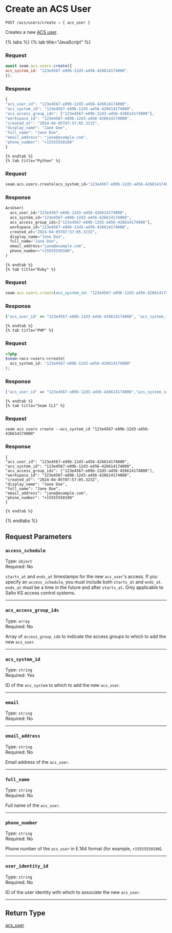 # Create an ACS User

```
POST /acs/users/create ⇒ { acs_user }
```

Creates a new [ACS user](https://docs.seam.co/latest/capability-guides/access-systems/user-management).

{% tabs %}
    {% tab title="JavaScript" %}
  ### Request
  ```javascript
  await seam.acs.users.create({
  acs_system_id: "123e4567-e89b-12d3-a456-426614174000",
});
  ```

  ### Response
  ```javascript
  {
  "acs_user_id": "123e4567-e89b-12d3-a456-426614174000",
  "acs_system_id": "123e4567-e89b-12d3-a456-426614174000",
  "acs_access_group_ids": ["123e4567-e89b-12d3-a456-426614174000"],
  "workspace_id": "123e4567-e89b-12d3-a456-426614174000",
  "created_at": "2024-04-05T07:57:05.323Z",
  "display_name": "Jane Doe",
  "full_name": "Jane Doe",
  "email_address": "jane@example.com",
  "phone_number": "+15555550100"
}
  ```
    {% endtab %}
    {% tab title="Python" %}
  ### Request
  ```python
  seam.acs.users.create(acs_system_id="123e4567-e89b-12d3-a456-426614174000")
  ```

  ### Response
  ```python
  AcsUser(
    acs_user_id="123e4567-e89b-12d3-a456-426614174000",
    acs_system_id="123e4567-e89b-12d3-a456-426614174000",
    acs_access_group_ids=["123e4567-e89b-12d3-a456-426614174000"],
    workspace_id="123e4567-e89b-12d3-a456-426614174000",
    created_at="2024-04-05T07:57:05.323Z",
    display_name="Jane Doe",
    full_name="Jane Doe",
    email_address="jane@example.com",
    phone_number="+15555550100",
)
  ```
    {% endtab %}
    {% tab title="Ruby" %}
  ### Request
  ```ruby
  seam.acs.users.create(acs_system_id: "123e4567-e89b-12d3-a456-426614174000")
  ```

  ### Response
  ```ruby
  {"acs_user_id" => "123e4567-e89b-12d3-a456-426614174000", "acs_system_id" => "123e4567-e89b-12d3-a456-426614174000", "acs_access_group_ids" => ["123e4567-e89b-12d3-a456-426614174000"], "workspace_id" => "123e4567-e89b-12d3-a456-426614174000", "created_at" => "2024-04-05T07:57:05.323Z", "display_name" => "Jane Doe", "full_name" => "Jane Doe", "email_address" => "jane@example.com", "phone_number" => "+15555550100"}
  ```
    {% endtab %}
    {% tab title="PHP" %}
  ### Request
  ```php
  <?php
$seam->acs->users->create(
    acs_system_id: "123e4567-e89b-12d3-a456-426614174000"
);
  ```

  ### Response
  ```php
  ["acs_user_id" => "123e4567-e89b-12d3-a456-426614174000","acs_system_id" => "123e4567-e89b-12d3-a456-426614174000","acs_access_group_ids" => ["123e4567-e89b-12d3-a456-426614174000"],"workspace_id" => "123e4567-e89b-12d3-a456-426614174000","created_at" => "2024-04-05T07:57:05.323Z","display_name" => "Jane Doe","full_name" => "Jane Doe","email_address" => "jane@example.com","phone_number" => "+15555550100"]
  ```
    {% endtab %}
    {% tab title="Seam CLI" %}
  ### Request
  ```seam_cli
  seam acs users create --acs_system_id "123e4567-e89b-12d3-a456-426614174000"
  ```

  ### Response
  ```seam_cli
  {
  "acs_user_id": "123e4567-e89b-12d3-a456-426614174000",
  "acs_system_id": "123e4567-e89b-12d3-a456-426614174000",
  "acs_access_group_ids": ["123e4567-e89b-12d3-a456-426614174000"],
  "workspace_id": "123e4567-e89b-12d3-a456-426614174000",
  "created_at": "2024-04-05T07:57:05.323Z",
  "display_name": "Jane Doe",
  "full_name": "Jane Doe",
  "email_address": "jane@example.com",
  "phone_number": "+15555550100"
}
  ```
    {% endtab %}
{% endtabs %}

## Request Parameters

### `access_schedule`

Type: `object`\
Required: No

`starts_at` and `ends_at` timestamps for the new `acs_user`'s access. If you specify an `access_schedule`, you must include both `starts_at` and `ends_at`. `ends_at` must be a time in the future and after `starts_at`. Only applicable to Salto KS access control systems.

---

### `acs_access_group_ids`

Type: `array`\
Required: No

Array of `access_group_id`s to indicate the access groups to which to add the new `acs_user`.

---

### `acs_system_id`

Type: `string`\
Required: Yes

ID of the `acs_system` to which to add the new `acs_user`.

---

### `email`

Type: `string`\
Required: No



---

### `email_address`

Type: `string`\
Required: No

Email address of the `acs_user`.

---

### `full_name`

Type: `string`\
Required: No

Full name of the `acs_user`.

---

### `phone_number`

Type: `string`\
Required: No

Phone number of the `acs_user` in E.164 format (for example, `+15555550100`).

---

### `user_identity_id`

Type: `string`\
Required: No

ID of the user identity with which to associate the new `acs_user`.

---

## Return Type

[acs_user](./README.md)
